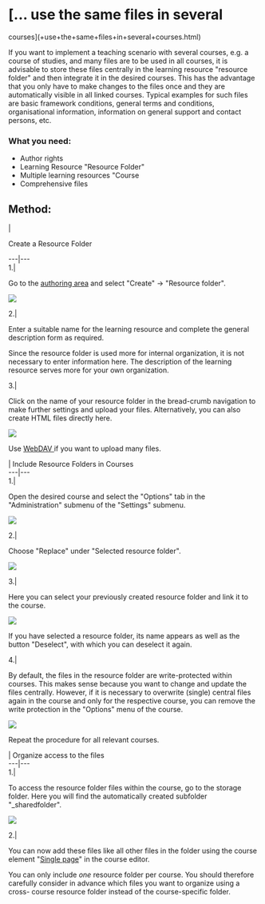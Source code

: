 #  [... use the same files in several
courses](+use+the+same+files+in+several+courses.html)

If you want to implement a teaching scenario with several courses, e.g. a
course of studies, and many files are to be used in all courses, it is
advisable to store these files centrally in the learning resource "resource
folder" and then integrate it in the desired courses. This has the advantage
that you only have to make changes to the files once and they are
automatically visible in all linked courses. Typical examples for such files
are basic framework conditions, general terms and conditions, organisational
information, information on general support and contact persons, etc.

### What you need:

  * Author rights
  * Learning Resource "Resource Folder"
  * Multiple learning resources "Course
  * Comprehensive files

## Method:

  
|

Create a Resource Folder  
  
---|---  
1.|

Go to the [authoring area](Authoring.html) and select "Create" -> "Resource
folder".

![](../../download/attachments/108600671/resourcefolder_create%EF%B9%96version=1&modificationDate=1539087813000&api=v2.jpg)  
  
2.|

Enter a suitable name for the learning resource and complete the general
description form as required.

Since the resource folder is used more for internal organization, it is not
necessary to enter information here. The description of the learning resource
serves more for your own organization.  
  
3.|

Click on the name of your resource folder in the bread-crumb navigation to
make further settings and upload your files. Alternatively, you can also
create HTML files directly here.

![](../../download/attachments/590936/Ressourcenordner.png)

Use [WebDAV ](Using+WebDAV.html)if you want to upload many files.  
  
  

  

  
| Include Resource Folders in Courses  
---|---  
1.|

Open the desired course and select the "Options" tab in the "Administration"
submenu of the "Settings" submenu.

![](../../download/attachments/590936/resource_folder_options.png)  
  
2.|

Choose "Replace" under "Selected resource folder".

![](../../download/attachments/108600671/Resource_folder_replace_EN.png)  
  
3.|

Here you can select your previously created resource folder and link it to the
course.

![](../../download/attachments/108600671/Choose_resource_folder_EN.png)

If you have selected a resource folder, its name appears as well as the button
"Deselect", with which you can deselect it again.  
  
4.|

By default, the files in the resource folder are write-protected within
courses. This makes sense because you want to change and update the files
centrally. However, if it is necessary to overwrite (single) central files
again in the course and only for the respective course, you can remove the
write protection in the "Options" menu of the course.

![](../../download/attachments/108600671/Reseoruce_folder_read_only_EN.png)  
  
  

Repeat the procedure for all relevant courses.

  
| Organize access to the files  
---|---  
1.|

To access the resource folder files within the course, go to the storage
folder. Here you will find the automatically created subfolder
"_sharedfolder".

![](../../download/attachments/590936/13_sharedfolder.png)  
  
2.|

You can now add these files like all other files in the folder using the
course element "[Single page](Knowledge+Transfer.html)" in the course editor.  
  
You can only include _one_ resource folder per course. You should therefore
carefully consider in advance which files you want to organize using a cross-
course resource folder instead of the course-specific folder.

